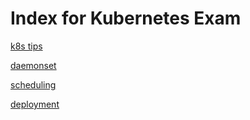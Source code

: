 # Index for Kubernetes Exam

[k8s tips](k8s_tips)

[daemonset](daemonset) 

[scheduling](scheduling)

[deployment](deployment)




<!--stackedit_data:
eyJoaXN0b3J5IjpbLTQzMTgzNzMxMiw3NDc1MDMxODMsMTA4MT
I2NTc4MywtMTU5MzcyNzY1MSw0NTczODYwMDUsMzYzMjIxNzYz
XX0=
-->